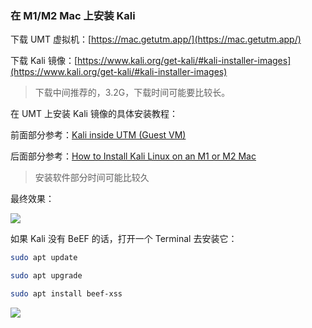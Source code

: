 ### 在 M1/M2 Mac 上安装 Kali

下载 UMT 虚拟机：[https://mac.getutm.app/](https://mac.getutm.app/)

下载 Kali 镜像：[https://www.kali.org/get-kali/#kali-installer-images](https://www.kali.org/get-kali/#kali-installer-images)

> 下载中间推荐的，3.2G，下载时间可能要比较长。

在 UMT 上安装 Kali 镜像的具体安装教程：

前面部分参考：[Kali inside UTM (Guest VM)](https://www.kali.org/docs/virtualization/install-utm-guest-vm/)

后面部分参考：[How to Install Kali Linux on an M1 or M2 Mac](https://www.macobserver.com/tips/how-to/install-kali-linux-m1-m2-mac/)

> 安装软件部分时间可能比较久

最终效果：

![](http://img.wukaipeng.com/2023/1016-064158-image-20231016064157705.png)

如果 Kali 没有 BeEF 的话，打开一个 Terminal 去安装它：

```bash
sudo apt update

sudo apt upgrade

sudo apt install beef-xss
```

![](http://img.wukaipeng.com/2023/1016-073837-image-20231016073837216.png)

